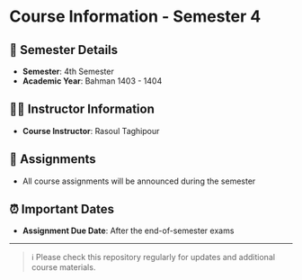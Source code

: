 # Course Information - Semester 4

## 📅 Semester Details
- **Semester**: 4th Semester
- **Academic Year**: Bahman 1403 - 1404

## 👨‍🏫 Instructor Information
- **Course Instructor**: Rasoul Taghipour

## 📝 Assignments
- All course assignments will be announced during the semester

## ⏰ Important Dates
- **Assignment Due Date**: After the end-of-semester exams

---

> ℹ️ Please check this repository regularly for updates and additional course materials.
